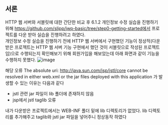## 서론
HTTP 웹 서버와 서블릿에 대한 간단한 비교 후 6.1.2 개인정보 수정 실습을 진행하기 위해 https://github.com/slipp/jwp-basic/tree/step0-getting-started에서 프로젝트를 다운 받아 실습을 진행하려고 하였다.<br>
개인정보 수정 실습을 진행하기 전에 HTTP 웹 서버에서 구현했던 기능이 정상적(다운 받은 프로젝트는 HTTP 웹 서버 기능 구현에서 했던 것이 서블릿으로 작성된 프로젝트임)으로 수행되는지 확인해보기 위해 회원가입을 해보았는데 아래 화면과 같이 기능을 수행하지 못했다.
![image](https://github.com/kdfasdf/Jspwebserver/assets/96770726/8a72bcc5-d188-4323-8ec4-7129c9b22504)

해당 오류 The absolute uri: http://java.sun.com/jsp/jstl/core cannot be resolved in either web.xml or the jar files deployed with this application 가 발생할 수 있는 이유는 다음과 같다
- jstl 관련 jar 파일이 lib 폴더에 존재하지 않음
- jsp에서 jstl taglib 오류


내가 다운받은 프로젝트에서는 WEB-INF 폴더 밑에 lib 디렉토리가 없었다. lib 디렉토리를 추가해주고 taglib와 jstl jar 파일을 넣어주니 정상동작 하였다
